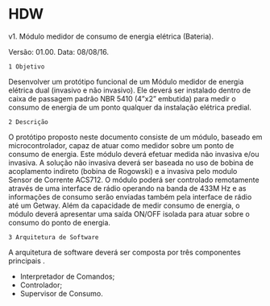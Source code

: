 # HDW
v1. 
	Módulo medidor de consumo de energia elétrica (Bateria).
	
Versão: 01.00.
Data: 08/08/16.

	1 Objetivo
Desenvolver um protótipo funcional de um Módulo medidor de energia elétrica dual
(invasivo e não invasivo). Ele deverá ser instalado dentro de caixa de passagem padrão NBR
5410 (4”x2” embutida) para medir o consumo de energia de um ponto qualquer da instalação
elétrica predial.

	2 Descrição
O protótipo proposto neste documento consiste de um módulo, baseado em microcontrolador, 
capaz de atuar como medidor sobre um ponto de consumo de energia. Este módulo deverá efetuar 
medida não invasiva e/ou invasiva. A solução não invasiva deverá ser baseada no uso de bobina
de acoplamento indireto (bobina de Rogowski) e a invasiva pelo modulo Sensor de Corrente ACS712. 
O módulo poderá ser controlado remotamente através de uma interface de rádio operando na banda 
de 433M Hz e as informações de consumo serão enviadas também pela interface de rádio até um Getway.
Além da capacidade de medir consumo de energia, o módulo deverá apresentar uma saída ON/OFF isolada 
para atuar sobre o consumo do ponto de energia. 

	3 Arquitetura de Software 
A arquitetura de software deverá ser composta por três componentes principais .
- Interpretador de Comandos;
- Controlador;
- Supervisor de Consumo.

